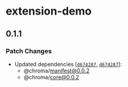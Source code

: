 # extension-demo

## 0.1.1

### Patch Changes

- Updated dependencies [[`d674287`](https://github.com/chromaHQ/chroma/commit/d6742874dee75e4c98d6a913475765b1a9f6b7e9), [`d674287`](https://github.com/chromaHQ/chroma/commit/d6742874dee75e4c98d6a913475765b1a9f6b7e9)]:
  - @chroma/manifest@0.0.2
  - @chroma/core@0.0.2
